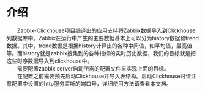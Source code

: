 # 介绍

&emsp;&emsp;Zabbix-Clickhouse项目编译出的应用支持将Zabbix数据导入到Clickhouse列数据库中。Zabbix在运行中产生的主要数据基本上可以分为history数据和trend数据。其中，trend数据是根据history计算出的各种中间值，如平均值，最高值等。而history就是zabbix搜集到的各种指标的实时历史数据，我们的目标就是把这些时序数据导入到clickhouse中。  
&emsp;&emsp;需要配置zabbix server启动所需的配置文件来实现上面的目标。  
&emsp;&emsp;在配置之前需要预先启动Clickhouse并导入表结构。启动Clickhouse时请注意配置中设置的http服务监听的端口号，详细使用方法请查看本文档。